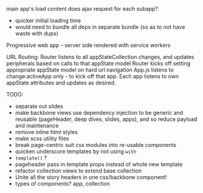 main app's load content does ajax request for each subapp?
 - quicker initial loading time
 - would need to bundle all deps in separate bundle (so as to not have waste with dups)

Progressive web app - server side rendered with service workers


URL Routing:
Router listens to all appStateCollection changes, and updates peripherals based on calls to that appState model
Router kicks off setting appropriate appState model on hard url navigation
App.js listens to change:activeApp only - to kick off that app.
Each app listens to own appState attributes and updates as desired.


TODO:
  - separate out slides
  - make backbone views use dependency injection to
    be generic and reusable (pageHeader, deep dives, slides, apps),
    and so reduce payload and maintenance
  - remove inline html styles
  - make scss utility files
  - break page-centric suit css modules into re-usable components
  - quicken underscore templates by not using `with`
  - `template()` ?
  - pageheader pass in template props instead of whole new template
  - refactor collection views to extend base collection
  - Unite all the story headers in one css/backbone component!
  - types of components? app, collection
